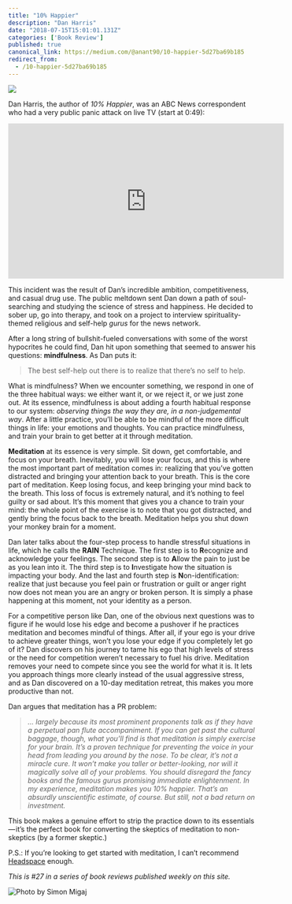 ```yaml
---
title: "10% Happier"
description: "Dan Harris"
date: "2018-07-15T15:01:01.131Z"
categories: ['Book Review']
published: true
canonical_link: https://medium.com/@anant90/10-happier-5d27ba69b185
redirect_from:
  - /10-happier-5d27ba69b185
---
```


![](/assets/blog/10-happier/asset-1.jpeg)

Dan Harris, the author of _10% Happier_, was an ABC News correspondent who had a very public panic attack on live TV (start at 0:49):

<iframe width="560" height="315" src="https://www.youtube.com/embed/_qo4uPxhUzU?start=49" frameborder="0" allow="accelerometer; autoplay; encrypted-media; gyroscope; picture-in-picture" allowfullscreen></iframe>

This incident was the result of Dan’s incredible ambition, competitiveness, and casual drug use. The public meltdown sent Dan down a path of soul-searching and studying the science of stress and happiness. He decided to sober up, go into therapy, and took on a project to interview spirituality-themed religious and self-help _gurus_ for the news network.

After a long string of bullshit-fueled conversations with some of the worst hypocrites he could find, Dan hit upon something that seemed to answer his questions: **mindfulness**. As Dan puts it:

> The best self-help out there is to realize that there’s no self to help.

What is mindfulness? When we encounter something, we respond in one of the three habitual ways: we either want it, or we reject it, or we just zone out. At its essence, mindfulness is about adding a fourth habitual response to our system: _observing things the way they are, in a non-judgemental way_. After a little practice, you’ll be able to be mindful of the more difficult things in life: your emotions and thoughts. You can practice mindfulness, and train your brain to get better at it through meditation.

**Meditation** at its essence is very simple. Sit down, get comfortable, and focus on your breath. Inevitably, you will lose your focus, and this is where the most important part of meditation comes in: realizing that you’ve gotten distracted and bringing your attention back to your breath. This is the core part of meditation. Keep losing focus, and keep bringing your mind back to the breath. This loss of focus is extremely natural, and it’s nothing to feel guilty or sad about. It’s this moment that gives you a chance to train your mind: the whole point of the exercise is to note that you got distracted, and gently bring the focus back to the breath. Meditation helps you shut down your monkey brain for a moment.

Dan later talks about the four-step process to handle stressful situations in life, which he calls the **RAIN** Technique. The first step is to **R**ecognize and acknowledge your feelings. The second step is to **A**llow the pain to just be as you lean into it. The third step is to **I**nvestigate how the situation is impacting your body. And the last and fourth step is **N**on-identification: realize that just because you feel pain or frustration or guilt or anger right now does not mean you are an angry or broken person. It is simply a phase happening at this moment, not your identity as a person.

For a competitive person like Dan, one of the obvious next questions was to figure if he would lose his edge and become a pushover if he practices meditation and becomes mindful of things. After all, if your ego is your drive to achieve greater things, won’t you lose your edge if you completely let go of it? Dan discovers on his journey to tame his ego that high levels of stress or the need for competition weren’t necessary to fuel his drive. Meditation removes your need to compete since you see the world for what it is. It lets you approach things more clearly instead of the usual aggressive stress, and as Dan discovered on a 10-day meditation retreat, this makes you more productive than not.

Dan argues that meditation has a PR problem:

> _… largely because its most prominent proponents talk as if they have a perpetual pan flute accompaniment. If you can get past the cultural baggage, though, what you’ll find is that meditation is simply exercise for your brain. It’s a proven technique for preventing the voice in your head from leading you around by the nose. To be clear, it’s not a miracle cure. It won’t make you taller or better-looking, nor will it magically solve all of your problems. You should disregard the fancy books and the famous gurus promising immediate enlightenment. In my experience, meditation makes you 10% happier. That’s an absurdly unscientific estimate, of course. But still, not a bad return on investment._

This book makes a genuine effort to strip the practice down to its essentials — it’s the perfect book for converting the skeptics of meditation to non-skeptics (by a former skeptic.)

P.S.: If you’re looking to get started with meditation, I can’t recommend [Headspace](https://www.headspace.com) enough.

_This is #27 in a series of book reviews published weekly on this site._

![Photo by [Simon Migaj](https://unsplash.com/@simonmigaj)](/assets/blog/10-happier/asset-2.png)
